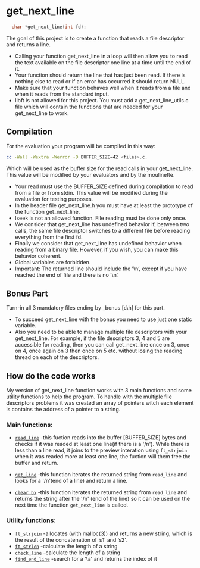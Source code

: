 # get_next_line
```c
  char *get_next_line(int fd);
```
<div><p>The goal of this project is to create a function that reads a file descriptor and returns a line.</p>
<ul>
  <li>Calling your function get_next_line in a loop will then allow you to read the text
available on the file descriptor one line at a time until the end of it.</li>
  <li>Your function should return the line that has just been read. If there is nothing else to read or if an error has occurred it should return NULL.</li>
  <li>Make sure that your function behaves well when it reads from a file and when it reads from the standard input.</li>
  <li>libft is not allowed for this project. You must add a get_next_line_utils.c file which will contain the functions that are needed for your get_next_line to work.</li>
 </ul></div>
 
## Compilation
  For the evaluation your program will be compiled in this way:
  ```bash
  cc -Wall -Wextra -Werror -D BUFFER_SIZE=42 <files>.c.
  ```
  Which will be used as the buffer size for the read calls in your get_next_line. This value will be modified by your evaluators and by the moulinette.
  
 <div><ul>
  <li>Your read must use the BUFFER_SIZE defined during compilation to read from a file or from stdin. This value will be modified during the evaluation for testing purposes.</li>
  <li>In the header file get_next_line.h you must have at least the prototype of the function get_next_line.</li>
  <li>lseek is not an allowed function. File reading must be done only once.</li>
  <li>We consider that get_next_line has undefined behavior if, between two calls, the same file descriptor switches to a different file before reading everything from the first fd.</li>
  <li>Finally we consider that get_next_line has undefined behavior when reading from a binary file. However, if you wish, you can make this behavior coherent.</li>
  <li>Global variables are forbidden.</li>
  <li>Important: The returned line should include the ’\n’, except if you have reached the end of file and there is no ’\n’.</li>
  </ul></div>

## Bonus Part
Turn-in all 3 mandatory files ending by _bonus.[c\h] for this part.
<div>
  <ul>
  <li>To succeed get_next_line with the bonus you need to use just one static variable.</li>
    <li>Also you need to be able to manage multiple file descriptors with your get_next_line. For example, if the file descriptors 3, 4 and 5 are accessible for reading, then you can call get_next_line once on 3, once on 4, once again on 3 then once on 5 etc. without losing the reading thread on each of the descriptors.</li>
  </ul>
</div>

## How do the code works
  My version of get_next_line function works with 3 main functions and some utility functions to help the program. To handle with the multiple file descriptors problems it was created an array of pointers witch each element is contains the address of a pointer to a string.
### Main functions:
* [`read_line`](./get_next_line_utils.c) -this fuction reads into the buffer [BUFFER_SIZE] bytes and checks if it was readed at least one line(if there is a '/n'). While there is less than a line read, it joins to the preview interation using ```ft_strjoin```
 when it was readed more at least one line, the fuction will them free the buffer and return.
 
 * [`get_line`](./get_next_line.c) -this function iterates the returned string from ```read_line``` and looks for a '/n'(end of a line) and return a line.
 
 *  [`clear_bx`](./get_next_line.c) -this function iterates the returned string from ```read_line``` and returns the string after the '/n' (end of the line) so it can be used on the next time the function ```get_next_line``` is called.
### Utility functions:
* [`ft_strjoin`](./get_next_line_utils.c)      -allocates (with malloc(3)) and returns a new string, which is the result of the concatenation of ’s1’ and ’s2’.
* [`ft_strlen`](./get_next_line_utils.c)        -calculate the length of a string
* [`check_line`](./get_next_line_utils.c)       -calculate the length of a string
* [`find_end_line`](./get_next_line_utils.c)       -search for a '\a' and returns the index of it
